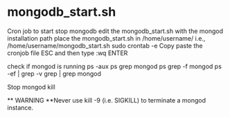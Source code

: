 # mongodb_start.sh
Cron job to start stop mongodb
edit the mongodb_start.sh with the mongod installation path
place the mongodb_start.sh in /home/username/
i.e., /home/username/mongodb_start.sh
 sudo crontab -e
 Copy paste the cronjob file
 ESC and then type :wq ENTER
 
check if mongod is running
ps -aux
ps grep mongod
ps grep -f mongod
ps -ef | grep -v grep | grep mongod

 Stop mongod
 kill <pid>
 
 ** WARNING
 **Never use kill -9 (i.e. SIGKILL) to terminate a mongod instance.
 

